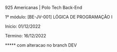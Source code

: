 
925 Americanas | Polo Tech Back-End

1º módulo: [BE-JV-001] LÓGICA DE PROGRAMAÇÃO I

Início: 01/12/2022

Término: 16/12/2022

***** com alteracao no branch DEV
